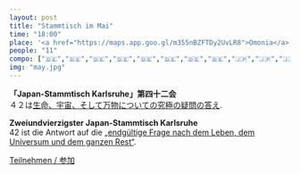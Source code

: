 ```yaml
---
layout: post
title: "Stammtisch im Mai"
time: "18:00"
place: '<a href="https://maps.app.goo.gl/m355nBZFTDy2UvLR8">Omonia</a>'
people: "11"
compo: ["🇩🇪","🇩🇪","🇩🇪","🇩🇪","🇩🇪","🇩🇪","🇩🇪","🇩🇪","🇯🇵","🇯🇵","🇯🇵"]
img: "may.jpg"
---
```



**「Japan-Stammtisch Karlsruhe」第四十二会**  
４２は[生命、宇宙、そして万物についての究極の疑問の答え](https://ja.wikipedia.org/wiki/%E7%94%9F%E5%91%BD%E3%80%81%E5%AE%87%E5%AE%99%E3%80%81%E3%81%9D%E3%81%97%E3%81%A6%E4%B8%87%E7%89%A9%E3%81%AB%E3%81%A4%E3%81%84%E3%81%A6%E3%81%AE%E7%A9%B6%E6%A5%B5%E3%81%AE%E7%96%91%E5%95%8F%E3%81%AE%E7%AD%94%E3%81%88).

**Zweiundvierzigster Japan-Stammtisch Karlsruhe**  
42 ist die Antwort auf die [„endgültige Frage nach dem Leben, dem Universum und dem ganzen Rest“](https://de.wikipedia.org/wiki/42_(Antwort)).

[Teilnehmen / 参加](https://nuudel.digitalcourage.de/VMWNmnut5Dv7waLS)
